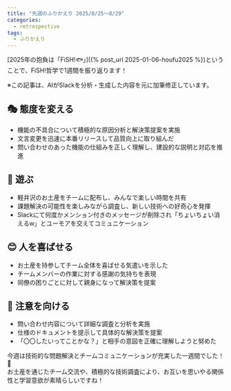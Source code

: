 ```yaml
---
title: "先週のふりかえり 2025/8/25〜8/29"
categories:
  - retrospective
tags:
  - ふりかえり
---
```


[2025年の抱負は「FiSH!🐟」]({% post_url 2025-01-06-houfu2025 %})ということで、FiSH!哲学で1週間を振り返ります！

※この記事は、AIがSlackを分析・生成した内容を元に加筆修正しています。

## 🎭 態度を変える

- 機能の不具合について積極的な原因分析と解決策提案を実施
- 文言変更を迅速に本番リリースして品質向上に取り組んだ
- 問い合わせのあった機能の仕組みを正しく理解し、建設的な説明と対応を推進

## 🎲 遊ぶ

- 軽井沢のお土産をチームに配布し、みんなで楽しい時間を共有
- 課題解決の可能性を楽しみながら調査し、新しい技術への好奇心を発揮
- Slackにて何度かメンション付きのメッセージが削除され「ちょいちょい消えるw」とユーモアを交えてコミュニケーション

## 😊 人を喜ばせる

- お土産を持参してチーム全体を喜ばせる気遣いを示した
- チームメンバーの作業に対する感謝の気持ちを表現
- 同僚の困りごとに対して親身になって解決策を提案

## 👀 注意を向ける

- 問い合わせ内容について詳細な調査と分析を実施
- 仕様のドキュメントを提示して具体的な解決策を提案
- 「〇〇したいってことかな？」と相手の意図を正確に理解しようと努めた

今週は技術的な問題解決とチームコミュニケーションが充実した一週間でした！💪  
お土産を通じたチーム交流や、積極的な技術調査により、お互いを思いやる関係性と学習意欲が素晴らしいですね！